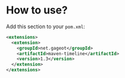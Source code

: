 # How to use?

Add this section to your `pom.xml`:

```xml
<extensions>
  <extension>
    <groupId>net.gageot</groupId>
    <artifactId>maven-timeline</artifactId>
    <version>1.3</version>
  </extension>
</extensions>
```